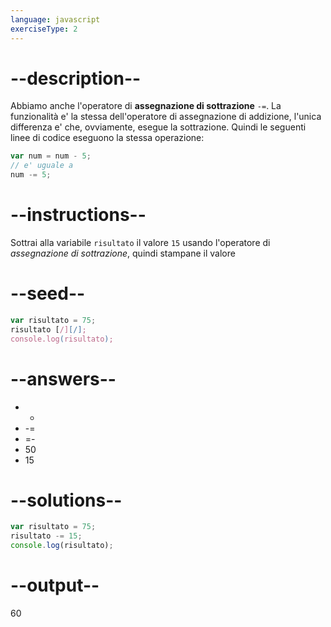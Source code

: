 ```yaml
---
language: javascript
exerciseType: 2
---
```


# --description--

Abbiamo anche l'operatore di **assegnazione di sottrazione** `-=`.
La funzionalità e' la stessa dell'operatore di assegnazione di addizione, l'unica differenza e' che, ovviamente, esegue la sottrazione.
Quindi le seguenti linee di codice eseguono la stessa operazione:
```javascript
var num = num - 5;
// e' uguale a
num -= 5;
```

# --instructions--

Sottrai alla variabile `risultato` il valore `15` usando l'operatore di *assegnazione di sottrazione*, quindi stampane il valore

# --seed--

```javascript
var risultato = 75;
risultato [/][/];
console.log(risultato);
```

# --answers--

- - 
- -= 
- =- 
- 50
- 15

# --solutions--

```javascript
var risultato = 75;
risultato -= 15;
console.log(risultato);
```

# --output--

60
